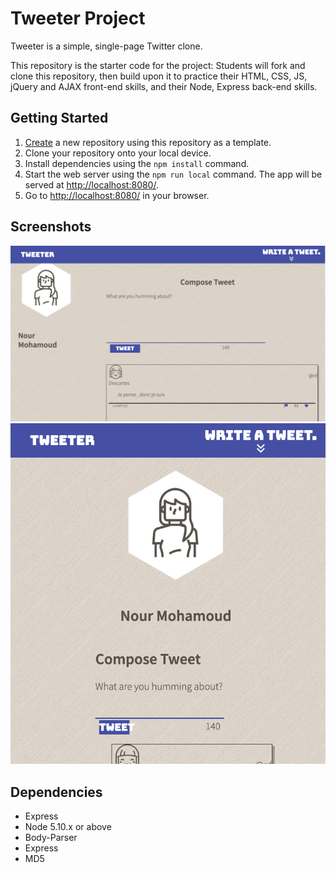 # Tweeter Project

Tweeter is a simple, single-page Twitter clone.

This repository is the starter code for the project: Students will fork and clone this repository, then build upon it to practice their HTML, CSS, JS, jQuery and AJAX front-end skills, and their Node, Express back-end skills.

## Getting Started

1. [Create](https://docs.github.com/en/repositories/creating-and-managing-repositories/creating-a-repository-from-a-template) a new repository using this repository as a template.
2. Clone your repository onto your local device.
3. Install dependencies using the `npm install` command.
3. Start the web server using the `npm run local` command. The app will be served at <http://localhost:8080/>.
4. Go to <http://localhost:8080/> in your browser.

## Screenshots
!["Screenshot of URLs page"](https://github.com/Nourm9/tweeter/blob/master/docs/tweeter-desktop.png) 
!["Screenshot of login page"](https://github.com/Nourm9/tweeter/blob/master/docs/tweeter-mobile.png)

## Dependencies
- Express
- Node 5.10.x or above
- Body-Parser
- Express
- MD5
